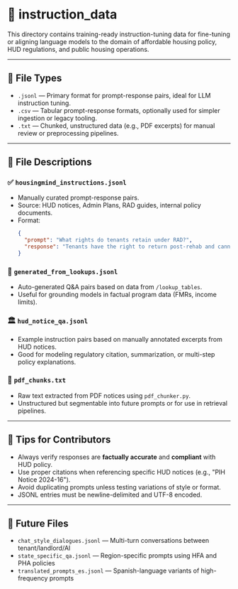 # 🧠 instruction_data

This directory contains training-ready instruction-tuning data for fine-tuning or aligning language models to the domain of affordable housing policy, HUD regulations, and public housing operations.

---

## 📂 File Types

- `.jsonl` — Primary format for prompt-response pairs, ideal for LLM instruction tuning.
- `.csv` — Tabular prompt-response formats, optionally used for simpler ingestion or legacy tooling.
- `.txt` — Chunked, unstructured data (e.g., PDF excerpts) for manual review or preprocessing pipelines.

---

## 🧾 File Descriptions

### ✅ `housingmind_instructions.jsonl`
- Manually curated prompt-response pairs.
- Source: HUD notices, Admin Plans, RAD guides, internal policy documents.
- Format:
  ```json
  {
    "prompt": "What rights do tenants retain under RAD?",
    "response": "Tenants have the right to return post-rehab and cannot be rescreened under RAD."
  }
  ```

### 🔁 `generated_from_lookups.jsonl`
- Auto-generated Q&A pairs based on data from `/lookup_tables`.
- Useful for grounding models in factual program data (FMRs, income limits).

### 🏛️ `hud_notice_qa.jsonl`
- Example instruction pairs based on manually annotated excerpts from HUD notices.
- Good for modeling regulatory citation, summarization, or multi-step policy explanations.

### 📄 `pdf_chunks.txt`
- Raw text extracted from PDF notices using `pdf_chunker.py`.
- Unstructured but segmentable into future prompts or for use in retrieval pipelines.

---

## 📌 Tips for Contributors

- Always verify responses are **factually accurate** and **compliant** with HUD policy.
- Use proper citations when referencing specific HUD notices (e.g., "PIH Notice 2024-16").
- Avoid duplicating prompts unless testing variations of style or format.
- JSONL entries must be newline-delimited and UTF-8 encoded.

---

## 🧬 Future Files

- `chat_style_dialogues.jsonl` — Multi-turn conversations between tenant/landlord/AI
- `state_specific_qa.jsonl` — Region-specific prompts using HFA and PHA policies
- `translated_prompts_es.jsonl` — Spanish-language variants of high-frequency prompts

